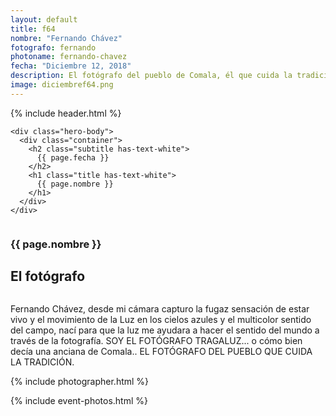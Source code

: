 ```yaml
---
layout: default
title: f64
nombre: "Fernando Chávez"
fotografo: fernando
photoname: fernando-chavez
fecha: "Diciembre 12, 2018"
description: El fotógrafo del pueblo de Comala, él que cuida la tradición.
image: diciembref64.png
---
```

<div class="parallax-container">
  <section class="hero is-large has-text-centered parallax intro intro-fernando">
    {% include header.html %}
  
    <div class="hero-body">
      <div class="container">
        <h2 class="subtitle has-text-white">
          {{ page.fecha }}
        </h2>
        <h1 class="title has-text-white">
          {{ page.nombre }}
        </h1>
      </div>
    </div>
  </section>

  <section id="f64" class="hero is-white f64">
    <div class="hero-body">
      <div class="columns">
        <div class="column">
          <div class="column is-three-fifths">
            <h3>{{ page.nombre }}</h3>
            <h1>El fotógrafo</h1>
          </div>
          <div class="column is-three-fifths">
            <p>
            Fernando Chávez, desde mi cámara capturo la fugaz sensación de estar vivo y el movimiento de la Luz en los cielos azules y el multicolor sentido del campo, nací para que la luz me ayudara a hacer el sentido del mundo a través de la fotografía. SOY EL FOTÓGRAFO TRAGALUZ... o cómo bien decía una anciana de Comala.. EL FOTÓGRAFO DEL PUEBLO QUE CUIDA LA TRADICIÓN.
            </p>
          </div>
        </div>
      </div>
    </div>
  </section>
  
  <section class="hero is-white event">
    <div class="hero-body">
      <a name="eventos"></a>
      {% include photographer.html %}
    </div>
  </section>
  
  {% include event-photos.html %}
</div>